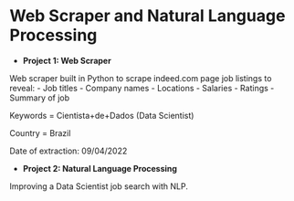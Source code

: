 # Web Scraper and Natural Language Processing

- **Project 1: Web Scraper**

Web scraper built in Python to scrape indeed.com page job listings to reveal:
    - Job titles
    - Company names
    - Locations
    - Salaries
    - Ratings
    - Summary of job

Keywords = Cientista+de+Dados (Data Scientist)

Country = Brazil

Date of extraction: 09/04/2022

- **Project 2: Natural Language Processing**

Improving a Data Scientist job search with NLP.
